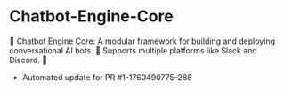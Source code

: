 # Chatbot-Engine-Core
💬 Chatbot Engine Core: A modular framework for building and deploying conversational AI bots. 🤖 Supports multiple platforms like Slack and Discord. 🧠


- Automated update for PR #1-1760490775-288
